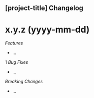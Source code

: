 ## [project-title] Changelog

<a name="x.y.z"></a>
# x.y.z (yyyy-mm-dd)

*Features*
* ...


1
*Bug Fixes*
* ...

*Breaking Changes*
* ...
